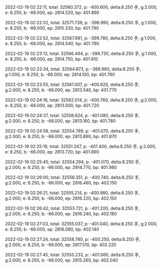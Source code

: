 2022-02-19 02:22:11, total: 32560.372, p: -400.600, delta:8.250 手, g:2.000, e: 8.250, b: -66.000, ep: 2814.520, bp: 401.890

2022-02-19 02:22:32, total: 32571.739, p: -398.990, delta:8.250 手, g:1.000, e: 8.250, b: -66.000, ep: 2815.330, bp: 401.790

2022-02-19 02:22:52, total: 32567.981, p: -399.780, delta:8.250 手, g:1.000, e: 8.250, b: -66.000, ep: 2814.540, bp: 401.790

2022-02-19 02:23:13, total: 32566.494, p: -399.730, delta:8.250 手, g:1.000, e: 8.250, b: -66.000, ep: 2814.750, bp: 401.810

2022-02-19 02:23:34, total: 32564.873, p: -399.980, delta:8.250 手, g:1.000, e: 8.250, b: -66.000, ep: 2814.100, bp: 401.760

2022-02-19 02:23:55, total: 32561.007, p: -400.620, delta:8.250 手, g:2.000, e: 8.250, b: -66.000, ep: 2813.540, bp: 401.770

2022-02-19 02:24:16, total: 32562.014, p: -400.760, delta:8.250 手, g:2.000, e: 8.250, b: -66.000, ep: 2813.000, bp: 401.720

2022-02-19 02:24:37, total: 32556.624, p: -401.080, delta:8.250 手, g:2.000, e: 8.250, b: -66.000, ep: 2813.160, bp: 401.780

2022-02-19 02:24:58, total: 32554.789, p: -401.070, delta:8.250 手, g:2.000, e: 8.250, b: -66.000, ep: 2813.890, bp: 401.870

2022-02-19 02:25:19, total: 32551.247, p: -401.400, delta:8.250 手, g:2.000, e: 8.250, b: -66.000, ep: 2813.720, bp: 401.890

2022-02-19 02:25:40, total: 32554.294, p: -401.070, delta:8.250 手, g:2.000, e: 8.250, b: -66.000, ep: 2814.770, bp: 401.980

2022-02-19 02:26:00, total: 32556.351, p: -400.740, delta:8.250 手, g:2.000, e: 8.250, b: -66.000, ep: 2816.460, bp: 402.150

2022-02-19 02:26:21, total: 32555.214, p: -400.980, delta:8.250 手, g:2.000, e: 8.250, b: -66.000, ep: 2816.220, bp: 402.150

2022-02-19 02:26:42, total: 32553.721, p: -401.200, delta:8.250 手, g:2.000, e: 8.250, b: -66.000, ep: 2816.240, bp: 402.180

2022-02-19 02:27:03, total: 32555.037, p: -401.040, delta:8.250 手, g:2.000, e: 8.250, b: -66.000, ep: 2816.080, bp: 402.140

2022-02-19 02:27:24, total: 32558.780, p: -400.250, delta:8.250 手, g:2.000, e: 8.250, b: -66.000, ep: 2817.510, bp: 402.220

2022-02-19 02:27:45, total: 32555.233, p: -401.060, delta:8.250 手, g:2.000, e: 8.250, b: -66.000, ep: 2815.260, bp: 402.040